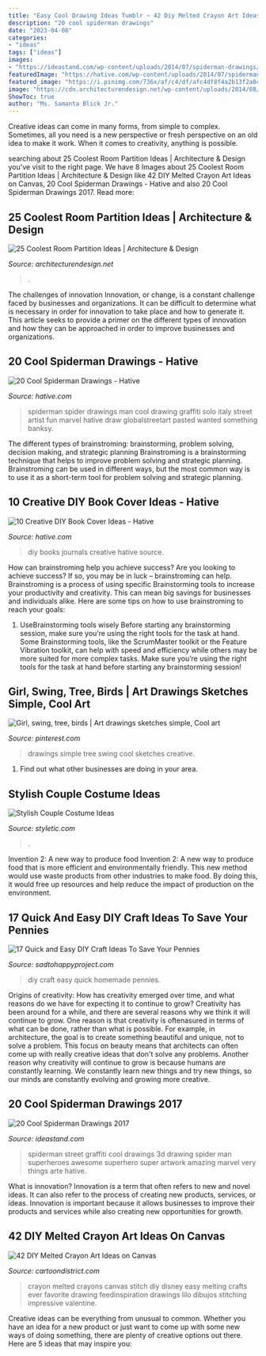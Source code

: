 ```yaml
---
title: "Easy Cool Drawing Ideas Tumblr ~ 42 Diy Melted Crayon Art Ideas On Canvas"
description: "20 cool spiderman drawings"
date: "2023-04-08"
categories:
- "ideas"
tags: ["ideas"]
images:
- "https://ideastand.com/wp-content/uploads/2014/07/spiderman-drawings/4-spiderman-drawings.jpg"
featuredImage: "https://hative.com/wp-content/uploads/2014/07/spiderman-drawings/3-spiderman-drawings.jpg"
featured_image: "https://i.pinimg.com/736x/af/c4/df/afc4df8f4a2b13f2a0cc98b326e4bb69.jpg"
image: "https://cdn.architecturendesign.net/wp-content/uploads/2014/08/3137.jpg"
ShowToc: true
author: "Ms. Samanta Blick Jr."
---
```



Creative ideas can come in many forms, from simple to complex. Sometimes, all you need is a new perspective or fresh perspective on an old idea to make it work. When it comes to creativity, anything is possible.

	

		
searching about 25 Coolest Room Partition Ideas | Architecture &amp; Design you've visit to the right page. We have 8 Images about 25 Coolest Room Partition Ideas | Architecture &amp; Design like 42 DIY Melted Crayon Art Ideas on Canvas, 20 Cool Spiderman Drawings - Hative and also 20 Cool Spiderman Drawings 2017. Read more:
		
    
## 25 Coolest Room Partition Ideas | Architecture &amp; Design

<img loading=lazy src="https://cdn.architecturendesign.net/wp-content/uploads/2014/08/3137.jpg" onerror="this.onerror=null;this.src='https://tse2.mm.bing.net/th?id=OIP.0U4_h8rUDRzr4zKdHGWjhgHaLK&amp;pid=15.1';" alt="25 Coolest Room Partition Ideas | Architecture &amp; Design">

_Source: architecturendesign.net_

>. 

	

The challenges of innovation
Innovation, or change, is a constant challenge faced by businesses and organizations. It can be difficult to determine what is necessary in order for innovation to take place and how to generate it. This article seeks to provide a primer on the different types of innovation and how they can be approached in order to improve businesses and organizations.

    
## 20 Cool Spiderman Drawings - Hative

<img loading=lazy src="https://hative.com/wp-content/uploads/2014/07/spiderman-drawings/3-spiderman-drawings.jpg" onerror="this.onerror=null;this.src='https://tse4.mm.bing.net/th?id=OIP.7RI0wOBJuNjRfjGsiVAqeAHaJ7&amp;pid=15.1';" alt="20 Cool Spiderman Drawings - Hative">

_Source: hative.com_

>spiderman spider drawings man cool drawing graffiti solo italy street artist fun marvel hative draw globalstreetart pasted wanted something banksy. 

	

The different types of brainstroming: brainstorming, problem solving, decision making, and strategic planning
Brainstroming is a brainstorming technique that helps to improve problem solving and strategic planning. Brainstroming can be used in different ways, but the most common way is to use it as a short-term tool for problem solving and strategic planning.

    
## 10 Creative DIY Book Cover Ideas - Hative

<img loading=lazy src="https://hative.com/wp-content/uploads/2014/09/diy-book-cover-ideas/4-old-books-make-great-journals.jpg" onerror="this.onerror=null;this.src='https://tse3.mm.bing.net/th?id=OIP.eWOE_esJZnOiewwDMmULugHaJ4&amp;pid=15.1';" alt="10 Creative DIY Book Cover Ideas - Hative">

_Source: hative.com_

>diy books journals creative hative source. 

	

How can brainstroming help you achieve success?
Are you looking to achieve success? If so, you may be in luck – brainstroming can help. Brainstroming is a process of using specific Brainstorming tools to increase your productivity and creativity. This can mean big savings for businesses and individuals alike. Here are some tips on how to use brainstroming to reach your goals: 
1. UseBrainstorming tools wisely 
Before starting any brainstorming session, make sure you’re using the right tools for the task at hand. Some Brainstorming tools, like the ScrumMaster toolkit or the Feature Vibration toolkit, can help with speed and efficiency while others may be more suited for more complex tasks. Make sure you’re using the right tools for the task at hand before starting any brainstorming session! 

    
## Girl, Swing, Tree, Birds | Art Drawings Sketches Simple, Cool Art

<img loading=lazy src="https://i.pinimg.com/736x/af/c4/df/afc4df8f4a2b13f2a0cc98b326e4bb69.jpg" onerror="this.onerror=null;this.src='https://tse3.mm.bing.net/th?id=OIP.NzuEc4RuYi4_8HB4oI-TEgHaJ3&amp;pid=15.1';" alt="Girl, swing, tree, birds | Art drawings sketches simple, Cool art">

_Source: pinterest.com_

>drawings simple tree swing cool sketches creative. 

	

1. Find out what other businesses are doing in your area.

    
## Stylish Couple Costume Ideas

<img loading=lazy src="https://styletic.com/wp-content/uploads/2015/10/couple-costume-ideas/14-couple-costume-ideas.jpg" onerror="this.onerror=null;this.src='https://tse3.mm.bing.net/th?id=OIP.5eWxGIdwOPKB9GWIwHUfMAHaJ4&amp;pid=15.1';" alt="Stylish Couple Costume Ideas">

_Source: styletic.com_

>. 

	

Invention 2: A new way to produce food
Invention 2: A new way to produce food that is more efficient and environmentally friendly. This new method would use waste products from other industries to make food. By doing this, it would free up resources and help reduce the impact of production on the environment.

    
## 17 Quick And Easy DIY Craft Ideas To Save Your Pennies

<img loading=lazy src="https://sadtohappyproject.com/wp-content/uploads/2014/12/easy-DIY-homemade-craft-ideas14.jpg" onerror="this.onerror=null;this.src='https://tse3.mm.bing.net/th?id=OIP.ZqLMCvQONSicdFaTN-bO0QHaJ-&amp;pid=15.1';" alt="17 Quick and Easy DIY Craft Ideas To Save Your Pennies">

_Source: sadtohappyproject.com_

>diy craft easy quick homemade pennies. 

	

Origins of creativity: How has creativity emerged over time, and what reasons do we have for expecting it to continue to grow?
Creativity has been around for a while, and there are several reasons why we think it will continue to grow. One reason is that creativity is oftenasured in terms of what can be done, rather than what is possible. For example, in architecture, the goal is to create something beautiful and unique, not to solve a problem. This focus on beauty means that architects can often come up with really creative ideas that don't solve any problems. Another reason why creativity will continue to grow is because humans are constantly learning. We constantly learn new things and try new things, so our minds are constantly evolving and growing more creative.

    
## 20 Cool Spiderman Drawings 2017

<img loading=lazy src="https://ideastand.com/wp-content/uploads/2014/07/spiderman-drawings/4-spiderman-drawings.jpg" onerror="this.onerror=null;this.src='https://tse2.mm.bing.net/th?id=OIP.FoDb6moj54CFoORld7AAQwHaLH&amp;pid=15.1';" alt="20 Cool Spiderman Drawings 2017">

_Source: ideastand.com_

>spiderman street graffiti cool drawings 3d drawing spider man superheroes awesome superhero super artwork amazing marvel very things arte hative. 

	

What is innovation?
Innovation is a term that often refers to new and novel ideas. It can also refer to the process of creating new products, services, or ideas. Innovation is important because it allows businesses to improve their products and services while also creating new opportunities for growth.

    
## 42 DIY Melted Crayon Art Ideas On Canvas

<img loading=lazy src="http://www.cartoondistrict.com/wp-content/uploads/2017/12/DIY-Melted-Crayon-Art-Ideas-on-Canvas-24.jpg" onerror="this.onerror=null;this.src='https://tse1.mm.bing.net/th?id=OIP.ZpJvagJR8POW4njsBvx4wgHaNK&amp;pid=15.1';" alt="42 DIY Melted Crayon Art Ideas on Canvas">

_Source: cartoondistrict.com_

>crayon melted crayons canvas stitch diy disney easy melting crafts ever favorite drawing feedinspiration drawings lilo dibujos stitching impressive valentine. 

	

Creative ideas can be everything from unusual to common. Whether you have an idea for a new product or just want to come up with some new ways of doing something, there are plenty of creative options out there. Here are 5 ideas that may inspire you: 

